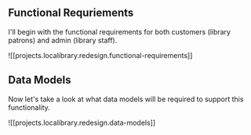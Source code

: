 
## Functional Requriements
I'll begin with the functional requirements for both customers (library patrons) and admin (library staff).

![[projects.localibrary.redesign.functional-requirements]]

## Data Models
Now let's take a look at what data models will be required to support this functionality.

![[projects.localibrary.redesign.data-models]]
